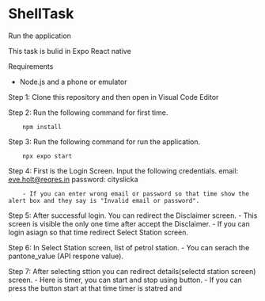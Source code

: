 # ShellTask

Run the application

This task is bulid in Expo React native

Requirements
- Node.js and a phone or emulator

Step 1: Clone this repository and then open in Visual Code Editor

Step 2: Run the following command for first time.

        npm install
        
Step 3: Run the following command for run the application.

        npx expo start
        

Step 4: First is the Login Screen. Input the following credentials.
           email: eve.holt@reqres.in
        password: cityslicka
        
        - If you can enter wrong email or password so that time show the alert box and they say is "Invalid email or password".
   
Step 5: After successful login. You can redirect the Disclaimer screen.
        - This screen is visible the only one time after accept the Disclaimer.
        - If you can login asiagn so that time redirect Select Station screen.

Step 6: In Select Station screen, list of petrol station.
        - You can serach the pantone_value (API respone value).
        
Step 7: After selecting sttion you can redirect details(selectd station screen) screen.
       - Here is timer, you can start and stop using button.
       - If you can press the button start at that time timer is statred and  
